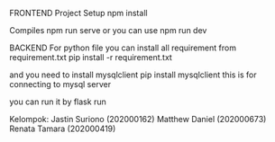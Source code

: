 FRONTEND
Project Setup
npm install

Compiles
npm run serve or you can use npm run dev

BACKEND
For python file you can install all requirement from requirement.txt
pip install -r requirement.txt

and you need to install mysqlclient
pip install mysqlclient
this is for connecting to mysql server

you can run it by
flask run

Kelompok:
Jastin Suriono	(202000162)
Matthew Daniel	(202000673)
Renata Tamara	(202000419)
